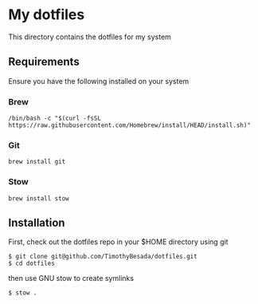 # My dotfiles

This directory contains the dotfiles for my system

## Requirements

Ensure you have the following installed on your system

### Brew

```
/bin/bash -c "$(curl -fsSL https://raw.githubusercontent.com/Homebrew/install/HEAD/install.sh)"
```

### Git

```
brew install git
```

### Stow

```
brew install stow
```

## Installation

First, check out the dotfiles repo in your $HOME directory using git

```
$ git clone git@github.com/TimothyBesada/dotfiles.git
$ cd dotfiles
```

then use GNU stow to create symlinks

```
$ stow .
```
